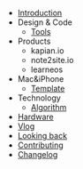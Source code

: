 - [Introduction](README.md)
- Design & Code
  - [Tools](tools/readme.md)
- Products
  - kapian.io
  - note2site.io
  - learneos
- Mac&iPhone
  - [Template](templates/readme.md)
- Technology
  - [Algorithm](algorithm/readme.md)
- [Hardware](hardware/readme.md)
- [Vlog](vlog/readme.md)
- [Looking back](looking-back/looking-back.md)
- [Contributing](CONTRIBUTING.md)
- [Changelog](CHANGELOG.md)
